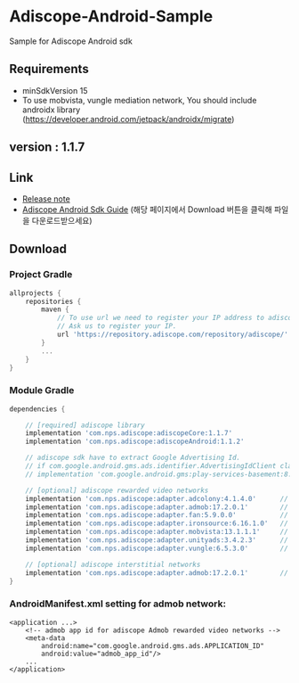 # Adiscope-Android-Sample
Sample for Adiscope Android sdk


## Requirements
- minSdkVersion 15
- To use mobvista, vungle mediation network, You should include androidx library (https://developer.android.com/jetpack/androidx/migrate)

## version : 1.1.7

## Link
- [Release note](https://github.com/adiscope/Adiscope-Android-Sample/wiki/release_note)
- [Adiscope Android Sdk Guide](https://github.com/adiscope/Adiscope-Android-Sample/tree/master/doc/AdiscopeAndroidSdk_guide.pdf) (해당 페이지에서 Download 버튼을 클릭해 파일을 다운로드받으세요)

## Download

### Project Gradle
```gradle
allprojects {
    repositories {
        maven {
            // To use url we need to register your IP address to adiscope repository server inbound.
            // Ask us to register your IP.
            url 'https://repository.adiscope.com/repository/adiscope/'
        }
        ...
    }
}
```

### Module Gradle
```gradle
dependencies {

    // [required] adiscope library
    implementation 'com.nps.adiscope:adiscopeCore:1.1.7'
    implementation 'com.nps.adiscope:adiscopeAndroid:1.1.2'

    // adiscope sdk have to extract Google Advertising Id.
    // if com.google.android.gms.ads.identifier.AdvertisingIdClient class is not included in your app, uncomment following code
    // implementation 'com.google.android.gms:play-services-basement:8.3.0'

    // [optional] adiscope rewarded video networks
    implementation 'com.nps.adiscope:adapter.adcolony:4.1.4.0'      // adcolony
    implementation 'com.nps.adiscope:adapter.admob:17.2.0.1'        // admob (use play-services-ads:17.2.0 dependency)
    implementation 'com.nps.adiscope:adapter.fan:5.9.0.0'           // fan
    implementation 'com.nps.adiscope:adapter.ironsource:6.16.1.0'   // ironsource
    implementation 'com.nps.adiscope:adapter.mobvista:13.1.1.1'     // mobvista (use androidx)
    implementation 'com.nps.adiscope:adapter.unityads:3.4.2.3'      // unityads
    implementation 'com.nps.adiscope:adapter.vungle:6.5.3.0'        // vungle (use androidx)

    // [optional] adiscope interstitial networks
    implementation 'com.nps.adiscope:adapter.admob:17.2.0.1'        // admob (use play-services-ads:17.2.0 dependency)
}
```

### AndroidManifest.xml setting for admob network:
```
<application ...>
    <!-- admob app id for adiscope Admob rewarded video networks -->
    <meta-data
        android:name="com.google.android.gms.ads.APPLICATION_ID"
        android:value="admob_app_id"/>
    ...
</application>
```


